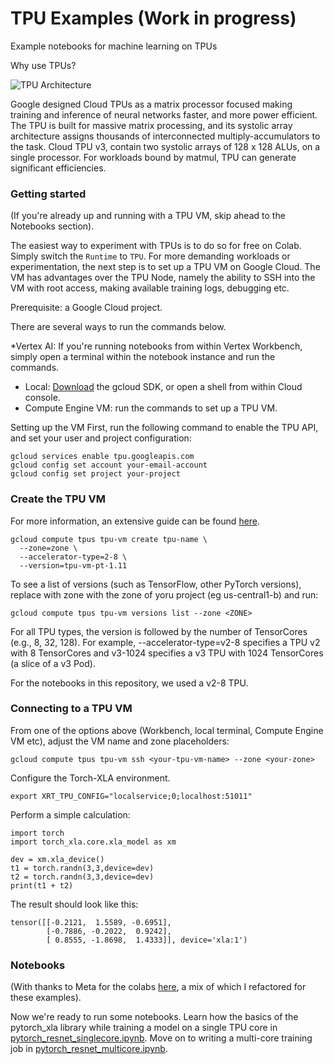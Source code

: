 # TPU Examples (Work in progress)
Example notebooks for machine learning on TPUs

Why use TPUs?

![TPU Architecture](https://cloud.google.com/static/tpu/docs/images/image4_5pfb45w.gif)

Google designed Cloud TPUs as a matrix processor focused making training and inference of neural networks faster, and more power efficient. The TPU is built for massive matrix processing, and its systolic array architecture assigns thousands of interconnected multiply-accumulators to the task. Cloud TPU v3, contain two systolic arrays of 128 x 128 ALUs, on a single processor. For workloads bound by matmul, TPU can generate significant efficiencies.

### Getting started

(If you're already up and running with a TPU VM, skip ahead to the Notebooks section).

The easiest way to experiment with TPUs is to do so for free on Colab. Simply switch the `Runtime` to `TPU`.
For more demanding workloads or experimentation, the next step is to set up a TPU VM on Google Cloud. The VM has advantages over the TPU Node, namely the ability to SSH into the VM with root access, making available training logs, debugging etc.

Prerequisite: a Google Cloud project.

There are several ways to run the commands below. 

*Vertex AI: If you're running notebooks from within Vertex Workbench, simply open a terminal within the notebook instance and run the commands.  
* Local: [Download](https://cloud.google.com/sdk/docs/install) the gcloud SDK, or open a shell from within Cloud console.
* Compute Engine VM: run the commands to set up a TPU VM.

Setting up the VM
First, run the following command to enable the TPU API, and set your user and project configuration:
```
gcloud services enable tpu.googleapis.com
gcloud config set account your-email-account
gcloud config set project your-project
```

### Create the TPU VM

For more information, an extensive guide can be found [here](https://cloud.google.com/tpu/docs/run-calculation-pytorch#create-vm).

```
gcloud compute tpus tpu-vm create tpu-name \
  --zone=zone \
  --accelerator-type=2-8 \
  --version=tpu-vm-pt-1.11
```

To see a list of versions (such as TensorFlow, other PyTorch versions), replace with zone with the zone of yoru project (eg us-central1-b) and run:

```
gcloud compute tpus tpu-vm versions list --zone <ZONE>
```

For all TPU types, the version is followed by the number of TensorCores (e.g., 8, 32, 128). For example, --accelerator-type=v2-8 specifies a TPU v2 with 8 TensorCores and v3-1024 specifies a v3 TPU with 1024 TensorCores (a slice of a v3 Pod).

For the notebooks in this repository, we used a v2-8 TPU.

### Connecting to a TPU VM

From one of the options above (Workbench, local terminal, Compute Engine VM etc), adjust the VM name and zone placeholders:

```
gcloud compute tpus tpu-vm ssh <your-tpu-vm-name> --zone <your-zone>
```

Configure the Torch-XLA environment.

```
export XRT_TPU_CONFIG="localservice;0;localhost:51011"
```

Perform a simple calculation:
```
import torch
import torch_xla.core.xla_model as xm

dev = xm.xla_device()
t1 = torch.randn(3,3,device=dev)
t2 = torch.randn(3,3,device=dev)
print(t1 + t2)
```

The result should look like this:
```
tensor([[-0.2121,  1.5589, -0.6951],
        [-0.7886, -0.2022,  0.9242],
        [ 0.8555, -1.8698,  1.4333]], device='xla:1')
```

### Notebooks

(With thanks to Meta for the colabs [here](https://github.com/pytorch/xla/tree/master/contrib/colab), a mix of which I refactored for these examples).

Now we're ready to run some notebooks. Learn how the basics of the pytorch_xla library while training a model on a single TPU core in [pytorch_resnet_singlecore.ipynb](https://github.com/rastringer/TPU_examples/blob/main/pytorch_mnist_singlecore.ipynb).
Move on to writing a multi-core training job in [pytorch_resnet_multicore.ipynb](https://github.com/rastringer/TPU_examples/blob/main/pytorch_mnist_multicorecore.ipynb).

